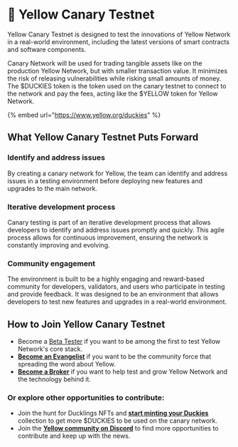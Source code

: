 # 🐤 Yellow Canary Testnet

Yellow Canary Testnet is designed to test the innovations of Yellow Network in a real-world environment, including the latest versions of smart contracts and software components.

Canary Network will be used for trading tangible assets like on the production Yellow Network, but with smaller transaction value. It minimizes the risk of releasing vulnerabilities while risking small amounts of money. The $DUCKIES token is the token used on the canary testnet to connect to the network and pay the fees, acting like the $YELLOW token for Yellow Network.

{% embed url="https://www.yellow.org/duckies" %}

## What Yellow Canary Testnet Puts Forward <a href="#453b" id="453b"></a>

### **Identify and address issues** <a href="#3348" id="3348"></a>

By creating a canary network for Yellow, the team can identify and address issues in a testing environment before deploying new features and upgrades to the main network.

### **Iterative development process** <a href="#3eec" id="3eec"></a>

Canary testing is part of an iterative development process that allows developers to identify and address issues promptly and quickly. This agile process allows for continuous improvement, ensuring the network is constantly improving and evolving.

### **Community engagement** <a href="#577d" id="577d"></a>

The environment is built to be a highly engaging and reward-based community for developers, validators, and users who participate in testing and provide feedback. It was designed to be an environment that allows developers to test new features and upgrades in a real-world environment.

## How to Join Yellow Canary Testnet <a href="#89f5" id="89f5"></a>

* Become a [Beta Tester](https://forms.yellow.org/join\_canary\_testnet) if you want to be among the first to test Yellow Network's core stack.&#x20;
* [**Become an Evangelist**](https://forms.yellow.org/ambassador) if you want to be the community force that spreading the word about Yellow.
* [**Become a Broker**](https://forms.yellow.org/canary\_brokers) if you want to help test and grow Yellow Network and the technology behind it.

### **Or explore other opportunities to contribute:** <a href="#afd7" id="afd7"></a>

* Join the hunt for Ducklings NFTs and [**start minting your Duckies**](https://www.yellow.org/canarynet/duckies) collection to get more $DUCKIES to be used on the canary network.
* Join the [**Yellow community on Discord**](https://discord.gg/yellownetwork) to find more opportunities to contribute and keep up with the news.
